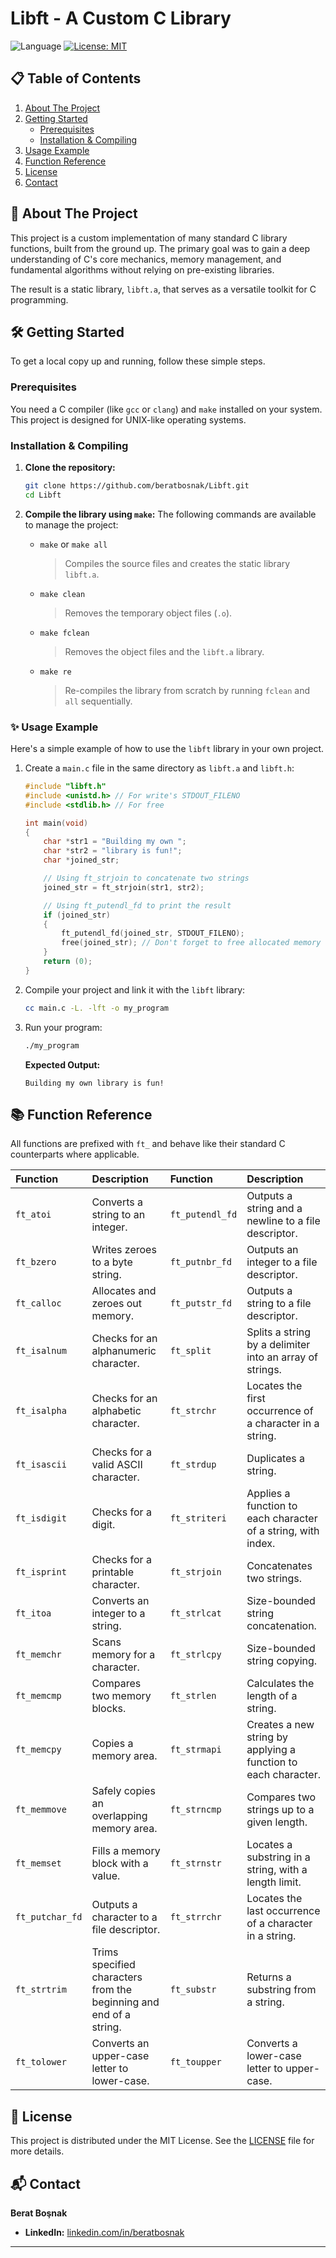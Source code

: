 # Libft - A Custom C Library

![Language](https://img.shields.io/badge/Language-C-blue?style=for-the-badge&logo=c)
[![License: MIT](https://img.shields.io/badge/License-MIT-yellow.svg?style=for-the-badge)](https://opensource.org/licenses/MIT)

## 📋 Table of Contents

1.  [About The Project](#-about-the-project)
2.  [Getting Started](#-getting-started)
    -   [Prerequisites](#prerequisites)
    -   [Installation & Compiling](#installation--compiling)
3.  [Usage Example](#-usage-example)
4.  [Function Reference](#-function-reference)
5.  [License](#-license)
6.  [Contact](#-contact)

## 🚀 About The Project

This project is a custom implementation of many standard C library functions, built from the ground up. The primary goal was to gain a deep understanding of C's core mechanics, memory management, and fundamental algorithms without relying on pre-existing libraries.

The result is a static library, `libft.a`, that serves as a versatile toolkit for C programming.

## 🛠 Getting Started

To get a local copy up and running, follow these simple steps.

### Prerequisites

You need a C compiler (like `gcc` or `clang`) and `make` installed on your system. This project is designed for UNIX-like operating systems.

### Installation & Compiling

1.  **Clone the repository:**
    ```bash
    git clone https://github.com/beratbosnak/Libft.git
    cd Libft
    ```

2.  **Compile the library using `make`:**
    The following commands are available to manage the project:

    *   `make` or `make all`
        > Compiles the source files and creates the static library `libft.a`.
    *   `make clean`
        > Removes the temporary object files (`.o`).
    *   `make fclean`
        > Removes the object files and the `libft.a` library.
    *   `make re`
        > Re-compiles the library from scratch by running `fclean` and `all` sequentially.

### ✨ Usage Example

Here's a simple example of how to use the `libft` library in your own project.

1.  Create a `main.c` file in the same directory as `libft.a` and `libft.h`:

    ```c
    #include "libft.h"
    #include <unistd.h> // For write's STDOUT_FILENO
    #include <stdlib.h> // For free

    int main(void)
    {
        char *str1 = "Building my own ";
        char *str2 = "library is fun!";
        char *joined_str;

        // Using ft_strjoin to concatenate two strings
        joined_str = ft_strjoin(str1, str2);

        // Using ft_putendl_fd to print the result
        if (joined_str)
        {
            ft_putendl_fd(joined_str, STDOUT_FILENO);
            free(joined_str); // Don't forget to free allocated memory
        }
        return (0);
    }
    ```

2.  Compile your project and link it with the `libft` library:

    ```bash
    cc main.c -L. -lft -o my_program
    ```

3.  Run your program:
    ```bash
    ./my_program
    ```

    **Expected Output:**
    ```
    Building my own library is fun!
    ```

## 📚 Function Reference

All functions are prefixed with `ft_` and behave like their standard C counterparts where applicable.

| Function | Description | Function | Description |
| :--- | :--- | :--- | :--- |
| `ft_atoi` | Converts a string to an integer. | `ft_putendl_fd` | Outputs a string and a newline to a file descriptor. |
| `ft_bzero` | Writes zeroes to a byte string. | `ft_putnbr_fd` | Outputs an integer to a file descriptor. |
| `ft_calloc` | Allocates and zeroes out memory. | `ft_putstr_fd` | Outputs a string to a file descriptor. |
| `ft_isalnum` | Checks for an alphanumeric character. | `ft_split` | Splits a string by a delimiter into an array of strings. |
| `ft_isalpha` | Checks for an alphabetic character. | `ft_strchr` | Locates the first occurrence of a character in a string. |
| `ft_isascii` | Checks for a valid ASCII character. | `ft_strdup` | Duplicates a string. |
| `ft_isdigit` | Checks for a digit. | `ft_striteri` | Applies a function to each character of a string, with index. |
| `ft_isprint` | Checks for a printable character. | `ft_strjoin` | Concatenates two strings. |
| `ft_itoa` | Converts an integer to a string. | `ft_strlcat` | Size-bounded string concatenation. |
| `ft_memchr` | Scans memory for a character. | `ft_strlcpy` | Size-bounded string copying. |
| `ft_memcmp` | Compares two memory blocks. | `ft_strlen` | Calculates the length of a string. |
| `ft_memcpy` | Copies a memory area. | `ft_strmapi` | Creates a new string by applying a function to each character. |
| `ft_memmove` | Safely copies an overlapping memory area. | `ft_strncmp` | Compares two strings up to a given length. |
| `ft_memset` | Fills a memory block with a value. | `ft_strnstr` | Locates a substring in a string, with a length limit. |
| `ft_putchar_fd` | Outputs a character to a file descriptor. | `ft_strrchr` | Locates the last occurrence of a character in a string. |
| `ft_strtrim` | Trims specified characters from the beginning and end of a string. | `ft_substr` | Returns a substring from a string. |
| `ft_tolower` | Converts an upper-case letter to lower-case. | `ft_toupper` | Converts a lower-case letter to upper-case. |

## 📄 License

This project is distributed under the MIT License. See the [LICENSE](LICENSE) file for more details.

## 📬 Contact

**Berat Boşnak**

*   **LinkedIn:** [linkedin.com/in/beratbosnak](https://www.linkedin.com/in/beratbosnak)

---
